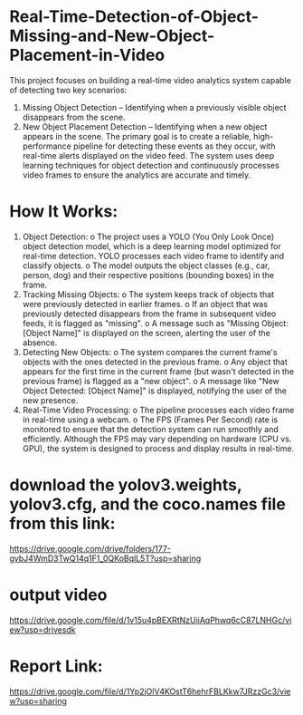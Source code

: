 # Real-Time-Detection-of-Object-Missing-and-New-Object-Placement-in-Video

This project focuses on building a real-time video analytics system capable of detecting two key scenarios:
1.	Missing Object Detection – Identifying when a previously visible object disappears from the scene.
2.	New Object Placement Detection – Identifying when a new object appears in the scene.
The primary goal is to create a reliable, high-performance pipeline for detecting these events as they occur, with real-time alerts displayed on the video feed. The system uses deep learning techniques for object detection and continuously processes video frames to ensure the analytics are accurate and timely.

# How It Works:
1.	Object Detection:
o	The project uses a YOLO (You Only Look Once) object detection model, which is a deep learning model optimized for real-time detection. YOLO processes each video frame to identify and classify objects.
o	The model outputs the object classes (e.g., car, person, dog) and their respective positions (bounding boxes) in the frame.
2.	Tracking Missing Objects:
o	The system keeps track of objects that were previously detected in earlier frames.
o	If an object that was previously detected disappears from the frame in subsequent video feeds, it is flagged as "missing".
o	A message such as "Missing Object: [Object Name]" is displayed on the screen, alerting the user of the absence.
3.	Detecting New Objects:
o	The system compares the current frame's objects with the ones detected in the previous frame.
o	Any object that appears for the first time in the current frame (but wasn't detected in the previous frame) is flagged as a "new object".
o	A message like "New Object Detected: [Object Name]" is displayed, notifying the user of the new presence.
4.	Real-Time Video Processing:
o	The pipeline processes each video frame in real-time using a webcam.
o	The FPS (Frames Per Second) rate is monitored to ensure that the detection system can run smoothly and efficiently. Although the FPS may vary depending on hardware (CPU vs. GPU), the system is designed to process and display results in real-time.

# download the yolov3.weights, yolov3.cfg, and the coco.names file from this link:
https://drive.google.com/drive/folders/177-gvbJ4WmD3TwQ14q1F1_0QKoBqlL5T?usp=sharing

# output video
https://drive.google.com/file/d/1v15u4pBEXRtNzUiiAqPhwq6cC87LNHGc/view?usp=drivesdk

# Report Link:
https://drive.google.com/file/d/1Yp2jOlV4KOstT6hehrFBLKkw7JRzzGc3/view?usp=sharing
